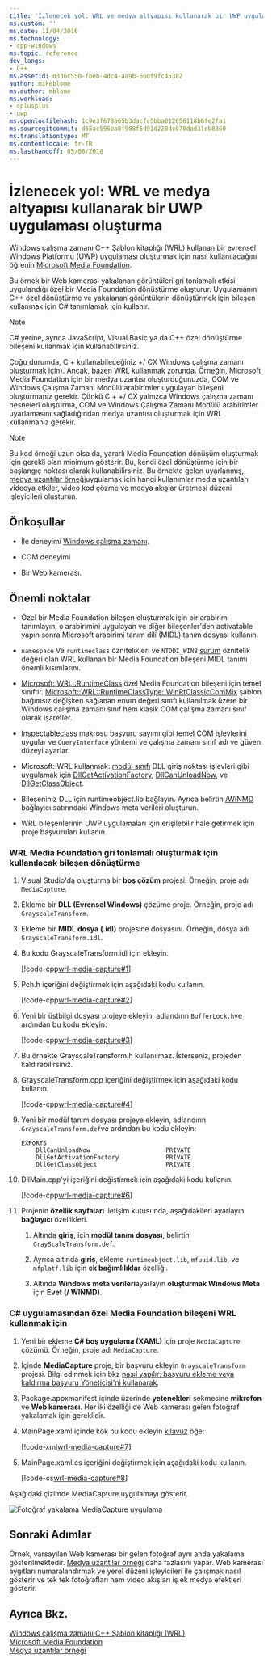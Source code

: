 ```yaml
---
title: 'İzlenecek yol: WRL ve medya altyapısı kullanarak bir UWP uygulaması oluşturma | Microsoft Docs'
ms.custom: ''
ms.date: 11/04/2016
ms.technology:
- cpp-windows
ms.topic: reference
dev_langs:
- C++
ms.assetid: 0336c550-fbeb-4dc4-aa9b-660f9fc45382
author: mikeblome
ms.author: mblome
ms.workload:
- cplusplus
- uwp
ms.openlocfilehash: 1c9e3f678a65b3dacfc5bba012656118b6fe2fa1
ms.sourcegitcommit: d55ac596ba8f908f5d91d228dc070dad31cb8360
ms.translationtype: MT
ms.contentlocale: tr-TR
ms.lasthandoff: 05/08/2018
---
```

# <a name="walkthrough-creating-a-uwp-app-using-wrl-and-media-foundation"></a>İzlenecek yol: WRL ve medya altyapısı kullanarak bir UWP uygulaması oluşturma
Windows çalışma zamanı C++ Şablon kitaplığı (WRL) kullanan bir evrensel Windows Platformu (UWP) uygulaması oluşturmak için nasıl kullanılacağını öğrenin [Microsoft Media Foundation](http://msdn.microsoft.com/library/windows/apps/ms694197).  
  
 Bu örnek bir Web kamerası yakalanan görüntüleri gri tonlamalı etkisi uygulandığı özel bir Media Foundation dönüştürme oluşturur. Uygulamanın C++ özel dönüştürme ve yakalanan görüntülerin dönüştürmek için bileşen kullanmak için C# tanımlamak için kullanır.  
  
> [!NOTE]
>  C# yerine, ayrıca JavaScript, Visual Basic ya da C++ özel dönüştürme bileşeni kullanmak için kullanabilirsiniz.  
  

 Çoğu durumda, C + kullanabileceğiniz +/ CX Windows çalışma zamanı oluşturmak için). Ancak, bazen WRL kullanmak zorunda. Örneğin, Microsoft Media Foundation için bir medya uzantısı oluşturduğunuzda, COM ve Windows Çalışma Zamanı Modülü arabirimler uygulayan bileşeni oluşturmanız gerekir. Çünkü C + +/ CX yalnızca Windows çalışma zamanı nesneleri oluşturma, COM ve Windows Çalışma Zamanı Modülü arabirimler uyarlamasını sağladığından medya uzantısı oluşturmak için WRL kullanmanız gerekir.  

  
> [!NOTE]
>  Bu kod örneği uzun olsa da, yararlı Media Foundation dönüşüm oluşturmak için gerekli olan minimum gösterir. Bu, kendi özel dönüştürme için bir başlangıç noktası olarak kullanabilirsiniz. Bu örnekte gelen uyarlanmış, [medya uzantılar örneği](http://code.msdn.microsoft.com/windowsapps/Media-extensions-sample-7b466096)uygulamak için hangi kullanımlar media uzantıları videoya etkiler, video kod çözme ve medya akışlar üretmesi düzeni işleyicileri oluşturun.  
  
## <a name="prerequisites"></a>Önkoşullar  
  
-   İle deneyimi [Windows çalışma zamanı](http://msdn.microsoft.com/library/windows/apps/br211377.aspx).  
  
-   COM deneyimi  
  
-   Bir Web kamerası.  
  
## <a name="key-points"></a>Önemli noktalar  
  
-   Özel bir Media Foundation bileşen oluşturmak için bir arabirim tanımlayın, o arabirimini uygulayan ve diğer bileşenler'den activatable yapın sonra Microsoft arabirimi tanım dili (MIDL) tanım dosyası kullanın.  
  
-   `namespace` Ve `runtimeclass` öznitelikleri ve `NTDDI_WIN8` [sürüm](http://msdn.microsoft.com/en-us/66ac5cf3-2230-44fd-aaf6-8013e4a4ae81) öznitelik değeri olan WRL kullanan bir Media Foundation bileşeni MIDL tanımı önemli kısımlarını.  
  
-   [Microsoft::WRL::RuntimeClass](../windows/runtimeclass-class.md) özel Media Foundation bileşeni için temel sınıftır. [Microsoft::WRL::RuntimeClassType::WinRtClassicComMix](../windows/runtimeclasstype-enumeration.md) şablon bağımsız değişken sağlanan enum değeri sınıfı kullanılmak üzere bir Windows çalışma zamanı sınıf hem klasik COM çalışma zamanı sınıf olarak işaretler.  
  
-   [Inspectableclass](../windows/inspectableclass-macro.md) makrosu başvuru sayımı gibi temel COM işlevlerini uygular ve `QueryInterface` yöntemi ve çalışma zamanı sınıf adı ve güven düzeyi ayarlar.  
  
-   Microsoft::WRL kullanmak::[modül sınıfı](https://www.microsoftonedoc.com/#/organizations/e6f6a65cf14f462597b64ac058dbe1d0/projects/3fedad16-eaf1-41a6-8f96-0c1949c68f32/containers/a3daf831-1c5f-4bbe-964d-503870caf874/tocpaths/b4acf5de-2f4c-4c8b-b5ff-9140d023ecbe/locales/en-US) DLL giriş noktası işlevleri gibi uygulamak için [DllGetActivationFactory](http://msdn.microsoft.com/library/br205771.aspx), [DllCanUnloadNow](http://msdn.microsoft.com/library/windows/desktop/ms690368\(v=vs.85\).aspx), ve [ DllGetClassObject](http://msdn.microsoft.com/library/windows/desktop/ms680760\(v=vs.85\).aspx).  
  
-   Bileşeniniz DLL için runtimeobject.lib bağlayın. Ayrıca belirtin [/WINMD](../cppcx/compiler-and-linker-options-c-cx.md) bağlayıcı satırındaki Windows meta verileri oluşturun.  
  
-   WRL bileşenlerinin UWP uygulamaları için erişilebilir hale getirmek için proje başvuruları kullanın.  
  
### <a name="to-use-the-wrl-to-create-the-media-foundation-grayscale-transform-component"></a>WRL Media Foundation gri tonlamalı oluşturmak için kullanılacak bileşen dönüştürme  
  
1.  Visual Studio'da oluşturma bir **boş çözüm** projesi. Örneğin, proje adı `MediaCapture`.  
  
2.  Ekleme bir **DLL (Evrensel Windows)** çözüme proje. Örneğin, proje adı `GrayscaleTransform`.  
  
3.  Ekleme bir **MIDL dosya (.idl)** projesine dosyasını. Örneğin, dosya adı `GrayscaleTransform.idl`.  
  
4.  Bu kodu GrayscaleTransform.idl için ekleyin.  
  
     [!code-cpp[wrl-media-capture#1](../windows/codesnippet/CPP/walkthrough-creating-a-windows-store-app-using-wrl-and-media-foundation_1.idl)]  
  
5.  Pch.h içeriğini değiştirmek için aşağıdaki kodu kullanın.  
  
     [!code-cpp[wrl-media-capture#2](../windows/codesnippet/CPP/walkthrough-creating-a-windows-store-app-using-wrl-and-media-foundation_2.h)]  
  
6.  Yeni bir üstbilgi dosyası projeye ekleyin, adlandırın `BufferLock.h`ve ardından bu kodu ekleyin:  
  
     [!code-cpp[wrl-media-capture#3](../windows/codesnippet/CPP/walkthrough-creating-a-windows-store-app-using-wrl-and-media-foundation_3.h)]  
  
7.  Bu örnekte GrayscaleTransform.h kullanılmaz. İsterseniz, projeden kaldırabilirsiniz.  
  
8.  GrayscaleTransform.cpp içeriğini değiştirmek için aşağıdaki kodu kullanın.  
  
     [!code-cpp[wrl-media-capture#4](../windows/codesnippet/CPP/walkthrough-creating-a-windows-store-app-using-wrl-and-media-foundation_4.cpp)]  
  
9. Yeni bir modül tanım dosyası projeye ekleyin, adlandırın `GrayscaleTransform.def`ve ardından bu kodu ekleyin:  
  
   ```
   EXPORTS
       DllCanUnloadNow                     PRIVATE
       DllGetActivationFactory             PRIVATE
       DllGetClassObject                   PRIVATE
   ```   
  
10. DllMain.cpp'yi içeriğini değiştirmek için aşağıdaki kodu kullanın.  
  
     [!code-cpp[wrl-media-capture#6](../windows/codesnippet/CPP/walkthrough-creating-a-windows-store-app-using-wrl-and-media-foundation_6.cpp)]  
  
11. Projenin **özellik sayfaları** iletişim kutusunda, aşağıdakileri ayarlayın **bağlayıcı** özellikleri.  
  
    1.  Altında **giriş**, için **modül tanım dosyası**, belirtin `GrayScaleTransform.def`.  
  
    2.  Ayrıca altında **giriş**, ekleme `runtimeobject.lib`, `mfuuid.lib`, ve `mfplatf.lib` için **ek bağımlılıklar** özelliği.  
  
    3.  Altında **Windows meta verileri**ayarlayın **oluşturmak Windows Meta** için **Evet (/ WINMD)**.  
  
### <a name="to-use-the-wrl-the-custom-media-foundation-component-from-a-c-app"></a>C# uygulamasından özel Media Foundation bileşeni WRL kullanmak için  
  
1.  Yeni bir ekleme **C# boş uygulama (XAML)** için proje `MediaCapture` çözümü. Örneğin, proje adı `MediaCapture`.  
  
2.  İçinde **MediaCapture** proje, bir başvuru ekleyin `GrayscaleTransform` projesi. Bilgi edinmek için bkz [nasıl yapılır: başvuru ekleme veya kaldırma başvuru Yöneticisi'ni kullanarak](/visualstudio/ide/how-to-add-or-remove-references-by-using-the-reference-manager).  
  
3.  Package.appxmanifest içinde üzerinde **yetenekleri** sekmesine **mikrofon** ve **Web kamerası**. Her iki özelliği de Web kamerası gelen fotoğraf yakalamak için gereklidir.  
  
4.  MainPage.xaml içinde kök bu kodu ekleyin [kılavuz](http://msdn.microsoft.com/library/windows/apps/xaml/windows.ui.xaml.controls.grid.aspx) öğe:  
  
     [!code-xml[wrl-media-capture#7](../windows/codesnippet/Xaml/walkthrough-creating-a-windows-store-app-using-wrl-and-media-foundation_7.xaml)]  
  
5.  MainPage.xaml.cs içeriğini değiştirmek için aşağıdaki kodu kullanın.  
  
     [!code-cs[wrl-media-capture#8](../windows/codesnippet/CSharp/walkthrough-creating-a-windows-store-app-using-wrl-and-media-foundation_8.cs)]  
  
 Aşağıdaki çizimde MediaCapture uygulamayı gösterir.  
  
 ![Fotoğraf yakalama MediaCapture uygulama](../windows/media/wrl_media_capture.png "WRL_Media_Capture")  
  
## <a name="next-steps"></a>Sonraki Adımlar  
 Örnek, varsayılan Web kamerası bir gelen fotoğraf aynı anda yakalama gösterilmektedir. [Medya uzantılar örneği](http://code.msdn.microsoft.com/windowsapps/Media-extensions-sample-7b466096) daha fazlasını yapar. Web kamerası aygıtları numaralandırmak ve yerel düzeni işleyicileri ile çalışmak nasıl gösterir ve tek tek fotoğrafları hem video akışları iş ek medya efektleri gösterir.  
  
## <a name="see-also"></a>Ayrıca Bkz.  
 [Windows çalışma zamanı C++ Şablon kitaplığı (WRL)](../windows/windows-runtime-cpp-template-library-wrl.md)   
 [Microsoft Media Foundation](http://msdn.microsoft.com/library/windows/apps/ms694197)   
 [Medya uzantılar örneği](http://code.msdn.microsoft.com/windowsapps/Media-extensions-sample-7b466096)